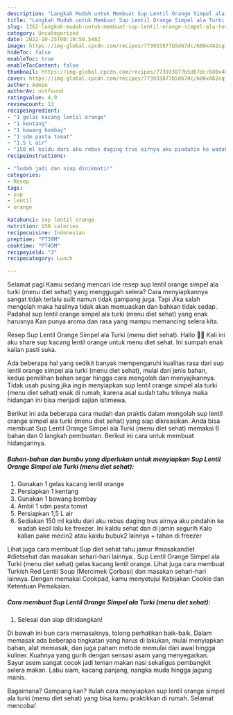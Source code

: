 ```yaml
---
description: "Langkah Mudah untuk Membuat Sup Lentil Orange Simpel ala Turki (menu diet sehat)Menu Sahur"
title: "Langkah Mudah untuk Membuat Sup Lentil Orange Simpel ala Turki (menu diet sehat)Menu Sahur"
slug: 1262-langkah-mudah-untuk-membuat-sup-lentil-orange-simpel-ala-turki-menu-diet-sehatmenu-sahur
category: Uncategorized
date: 2022-10-25T00:19:50.548Z
image: https://img-global.cpcdn.com/recipes/773933877b5d67dc/680x482cq70/sup-lentil-orange-simpel-ala-turki-menu-diet-sehat-foto-resep-utama.jpg
hideToc: false
enableToc: true
enableTocContent: false
thumbnail: https://img-global.cpcdn.com/recipes/773933877b5d67dc/680x482cq70/sup-lentil-orange-simpel-ala-turki-menu-diet-sehat-foto-resep-utama.jpg
cover: https://img-global.cpcdn.com/recipes/773933877b5d67dc/680x482cq70/sup-lentil-orange-simpel-ala-turki-menu-diet-sehat-foto-resep-utama.jpg
author: Admin
authorAv: notfound
ratingvalue: 4.9
reviewcount: 13
recipeingredient:
- "1 gelas kacang lentil orange"
- "1 kentang"
- "1 bawang bombay"
- "1 sdm pasta tomat"
- "1,5 L air"
- "150 ml kaldu dari aku rebus daging trus airnya aku pindahin ke wadah kecil lalu ke freezer Ini kaldu sehat dan di jamin segurih Kalo kalian pake mecin2 atau kaldu bubuk2 lainnya  tahan di freezer"
recipeinstructions:

- "Sudah jadi dan siap dinikmati!"
categories:
- Resep
tags:
- sup
- lentil
- orange

katakunci: sup lentil orange 
nutrition: 150 calories
recipecuisine: Indonesian
preptime: "PT39M"
cooktime: "PT45M"
recipeyield: "3"
recipecategory: Lunch

---
```



Selamat pagi Kamu sedang mencari ide resep sup lentil orange simpel ala turki (menu diet sehat) yang menggugah selera? Cara menyiapkannya sangat tidak terlalu sulit namun tidak gampang juga. Tapi Jika salah mengolah maka hasilnya tidak akan memuaskan dan bahkan tidak sedap. Padahal sup lentil orange simpel ala turki (menu diet sehat) yang enak harusnya Kan punya aroma dan rasa yang mampu memancing selera kita.


Resep Sup Lentil Orange Simpel ala Turki (menu diet sehat). Hallo 🙋‍♀️ Kali ini aku share sup kacang lentil orange untuk menu diet sehat. Ini sumpah enak kalian pasti suka.

Ada beberapa hal yang sedikit banyak mempengaruhi kualitas rasa dari sup lentil orange simpel ala turki (menu diet sehat), mulai dari jenis bahan, kedua pemilihan bahan segar hingga cara mengolah dan menyajikannya. Tidak usah pusing jika ingin menyiapkan sup lentil orange simpel ala turki (menu diet sehat) enak di rumah, karena asal sudah tahu triknya maka hidangan ini bisa menjadi sajian istimewa.


Berikut ini ada beberapa cara mudah dan praktis dalam mengolah sup lentil orange simpel ala turki (menu diet sehat) yang siap dikreasikan. Anda bisa membuat Sup Lentil Orange Simpel ala Turki (menu diet sehat) memakai 6 bahan dan 0 langkah pembuatan. Berikut ini cara untuk membuat hidangannya.

<!--inarticleads1-->

##### Bahan-bahan dan bumbu yang diperlukan untuk menyiapkan Sup Lentil Orange Simpel ala Turki (menu diet sehat):

1. Gunakan 1 gelas kacang lentil orange
1. Persiapkan 1 kentang
1. Gunakan 1 bawang bombay
1. Ambil 1 sdm pasta tomat
1. Persiapkan 1,5 L air
1. Sediakan 150 ml kaldu dari aku rebus daging trus airnya aku pindahin ke wadah kecil lalu ke freezer. Ini kaldu sehat dan di jamin segurih Kalo kalian pake mecin2 atau kaldu bubuk2 lainnya + tahan di freezer


Lihat juga cara membuat Sup diet sehat tahu jamur #masakandiet #dietsehat dan masakan sehari-hari lainnya.. Sup Lentil Orange Simpel ala Turki (menu diet sehat) gelas kacang lentil orange. Lihat juga cara membuat Turkish Red Lentil Soup (Mercimek Çorbası) dan masakan sehari-hari lainnya. Dengan memakai Cookpad, kamu menyetujui Kebijakan Cookie dan Ketentuan Pemakaian. 

<!--inarticleads2-->

##### Cara membuat Sup Lentil Orange Simpel ala Turki (menu diet sehat):


1. Selesai dan siap dihidangkan!

Di bawah ini bun cara memasaknya, tolong perhatikan baik-baik. Dalam memasak ada beberapa tingkatan yang harus di lakukan, mulai menyiapkan bahan, alat memasak, dan juga paham metode memulai dari awal hingga kuliner. Kuahnya yang gurih dengan sensasi asam yang menyegarkan. Sayur asem sangat cocok jadi teman makan nasi sekaligus pembangkit selera makan. Labu siam, kacang panjang, nangka muda hingga jagung manis. 

Bagaimana? Gampang kan? Itulah cara menyiapkan sup lentil orange simpel ala turki (menu diet sehat) yang bisa kamu praktikkan di rumah. Selamat mencoba!
